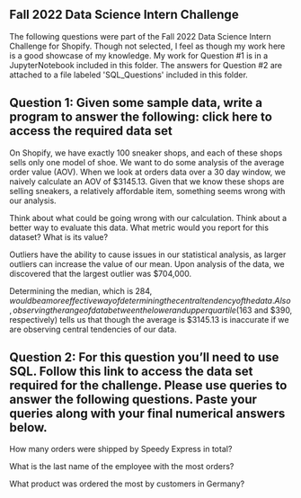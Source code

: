 ## Fall 2022 Data Science Intern Challenge 

The following questions were part of the Fall 2022 Data Science Intern Challenge for Shopify. Though not selected, 
I feel as though my work here is a good showcase of my knowledge. My work for Question #1 is in a JupyterNotebook
included in this folder. The answers for Question #2 are attached to a file labeled 'SQL_Questions' included in this
folder.


## Question 1: Given some sample data, write a program to answer the following: click here to access the required data set

On Shopify, we have exactly 100 sneaker shops, and each of these shops sells only one model of shoe. 
We want to do some analysis of the average order value (AOV). When we look at orders data over a 30 day 
window, we naively calculate an AOV of $3145.13. Given that we know these shops are selling sneakers, a 
relatively affordable item, something seems wrong with our analysis. 

Think about what could be going wrong with our calculation. Think about a better way to evaluate this data.
What metric would you report for this dataset?
What is its value?

Outliers have the ability to cause issues in our statistical analysis, as larger outliers can increase the 
value of our mean. Upon analysis of the data, we discovered that the largest outlier was $704,000. 

Determining the median, which is $284, would be a more effective way of determining the central tendency 
of the data. Also, observing the range of data between the lower and upper quartile ($163 and $390, respectively) 
tells us that though the average is $3145.13 is inaccurate if we are observing central tendencies of our data.




## Question 2: For this question you’ll need to use SQL. Follow this link to access the data set required for the challenge. Please use queries to answer the following questions. Paste your queries along with your final numerical answers below.

How many orders were shipped by Speedy Express in total?

What is the last name of the employee with the most orders?

What product was ordered the most by customers in Germany?







